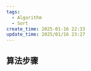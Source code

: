 ```yaml
---
tags:
  - Algorithm
  - Sort
create_time: 2025-01-16 22:33
update_time: 2025/01/16 23:27
---
```


## 算法步骤
